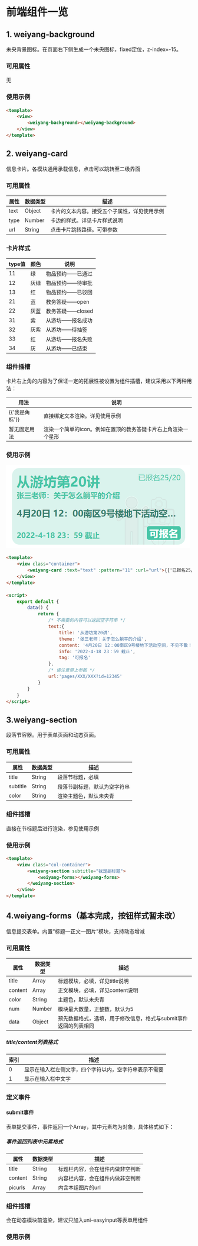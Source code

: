 # 前端组件一览

## 1. weiyang-background

未央背景图标。在页面右下侧生成一个未央图标，fixed定位，z-index=-15。

### 可用属性

无

### 使用示例

```html
<template>
	<view>
		<weiyang-background></weiyang-background>
	</view>
</template>
```

## 2. weiyang-card

信息卡片。各模块通用承载信息，点击可以跳转至二级界面

### 可用属性

| 属性 | 数据类型 | 描述                                         |
| ---- | -------- | -------------------------------------------- |
| text | Object   | 卡片的文本内容。接受五个子属性，详见使用示例 |
| type | Number   | 卡边的样式。详见卡片样式说明                 |
| url  | String   | 点击卡片跳转路径。可带参数                   |

### 卡片样式

| type值 | 颜色 | 说明             |
| ------ | ---- | ---------------- |
| 11     | 绿   | 物品预约——已通过 |
| 12     | 灰绿 | 物品预约——待审批 |
| 13     | 红   | 物品预约——已驳回 |
| 21     | 蓝   | 教务答疑——open   |
| 22     | 灰蓝 | 教务答疑——closed |
| 31     | 紫   | 从游坊——报名成功 |
| 32     | 灰紫 | 从游坊——待抽签   |
| 33     | 红   | 从游坊——报名失败 |
| 34     | 灰   | 从游坊——已结束   |

### 组件插槽

卡片右上角的内容为了保证一定的拓展性被设置为组件插槽，建议采用以下两种用法：

| 用法           | 说明                                                         |
| -------------- | ------------------------------------------------------------ |
| {{'我是角标'}} | 直接绑定文本渲染。详见使用示例                               |
| 暂无固定用法   | 渲染一个简单的icon。例如在置顶的教务答疑卡片右上角渲染一个星形 |



### 使用示例

![weiyang-card](.\weiyang-card.png)

```html
<template>
	<view class="container">
		<weiyang-card :text="text" :pattern="11" :url="url">{{'已报名25/20'}}</weiyang-card>
	</view>
</template>

<script>
    export default {
        data() {
            return {
                /* 不需要的内容可以返回空字符串 */
                text:{ 
					title: '从游坊第20讲',
					theme: '张三老师：关于怎么躺平的介绍',
					content: '4月20日 12：00南区9号楼地下活动空间，不见不散！',
					info: '2022-4-18 23：59 截止',
					tag: '可报名'
                }, 
                /* 请注意带上参数 */
                url:'pages/XXX/XXX?id=12345'
            }
        }
    }
</script>
```



## 3.weiyang-section

段落节容器。用于表单页面和动态页面。

### 可用属性

| 属性     | 数据类型 | 描述                         |
| -------- | -------- | ---------------------------- |
| title    | String   | 段落节标题，必填             |
| subtitle | String   | 段落节副标题，默认为空字符串 |
| color    | String   | 渲染主题色，默认未央青       |

### 组件插槽

直接在节标题后进行渲染，参见使用示例

### 使用示例

```html
<template>
	<view class="col-container">
		<weiyang-section subtitle="我是副标题">
			<weiyang-forms></weiyang-forms>
		</weiyang-section>
	</view>
</template>
```



## 4.weiyang-forms（基本完成，按钮样式暂未改）

信息提交表单。内置“标题—正文—图片”模块，支持动态增减

### 可用属性

| 属性    | 数据类型 | 描述                                                         |
| ------- | -------- | ------------------------------------------------------------ |
| title   | Array    | 标题模块，必填，详见title说明                                |
| content | Array    | 正文模块，必填，详见content说明                              |
| color   | String   | 主题色，默认未央青                                           |
| num     | Number   | 模块最大数量，正整数，默认为5                                |
| data    | Object   | 预先数据格式，选填，用于修改信息，格式与submit事件返回的列表相同 |

##### title/content列表格式

| 索引 | 描述                                                   |
| ---- | ------------------------------------------------------ |
| 0    | 显示在输入栏左侧文字，四个字符以内，空字符串表示不需要 |
| 1    | 显示在输入栏中文字                                     |

### 定义事件

#### submit事件

表单提交事件，事件返回一个Array，其中元素均为对象，具体格式如下：

##### 事件返回列表中元素格式

| 属性    | 数据类型 | 描述                             |
| ------- | -------- | -------------------------------- |
| title   | String   | 标题栏内容，会在组件内做非空判断 |
| content | String   | 内容栏内容，会在组件内做非空判断 |
| picurls | Array    | 内含本组图片的url                |

### 组件插槽

会在动态模块前渲染，建议只加入uni-easyinput等表单用组件

### 使用示例

